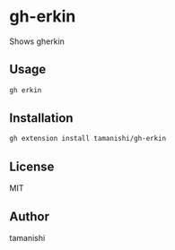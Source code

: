 # gh-erkin

Shows gherkin

## Usage

```sh
gh erkin
```

## Installation

```sh
gh extension install tamanishi/gh-erkin
```

## License

MIT

## Author

tamanishi
